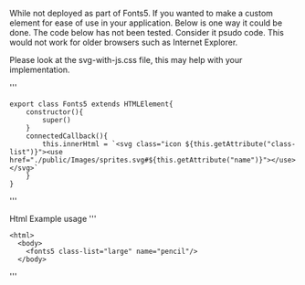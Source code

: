While not deployed as part of Fonts5.
If you wanted to make a custom element for ease of use in your application. Below is one way it could be done. The code below has not been tested. Consider it psudo code. 
This would not work for older browsers such as Internet Explorer.

Please look at the svg-with-js.css file, this may help with your implementation.

'''

    export class Fonts5 extends HTMLElement{
        constructor(){
            super()
        }
        connectedCallback(){
            this.innerHtml = `<svg class="icon ${this.getAttribute("class-list")}"><use href="./public/Images/sprites.svg#${this.getAttribute("name")}"></use></svg>`
        }
    }

'''

Html Example usage
'''

    <html>
      <body>
        <fonts5 class-list="large" name="pencil"/>
      </body>

'''
